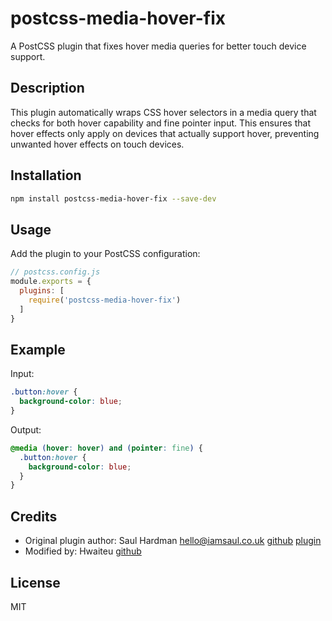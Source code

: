 # postcss-media-hover-fix

A PostCSS plugin that fixes hover media queries for better touch device support.

## Description

This plugin automatically wraps CSS hover selectors in a media query that checks for both hover capability and fine pointer input. This ensures that hover effects only apply on devices that actually support hover, preventing unwanted hover effects on touch devices.

## Installation

```bash
npm install postcss-media-hover-fix --save-dev
```

## Usage

Add the plugin to your PostCSS configuration:

```js
// postcss.config.js
module.exports = {
  plugins: [
    require('postcss-media-hover-fix')
  ]
}
```

## Example

Input:
```css
.button:hover {
  background-color: blue;
}
```

Output:
```css
@media (hover: hover) and (pointer: fine) {
  .button:hover {
    background-color: blue;
  }
}
```

## Credits

- Original plugin author: Saul Hardman <hello@iamsaul.co.uk> [github](https://github.com/saulhardman) [plugin](https://github.com/saulhardman/postcss-hover-media-feature)
- Modified by: Hwaiteu [github](https://github.com/Hwaiteu)

## License

MIT 